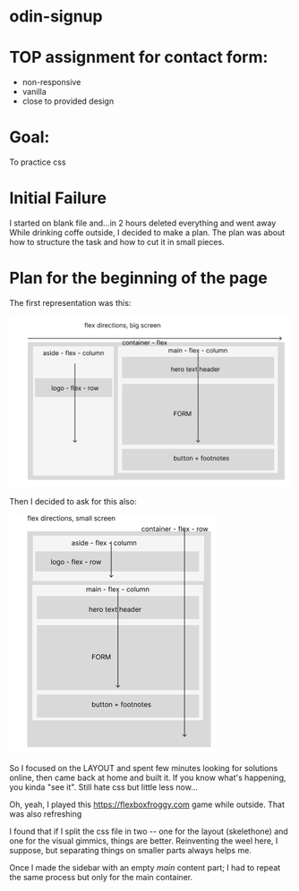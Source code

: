 # odin-signup

# TOP assignment for contact form:
* non-responsive
* vanilla
* close to provided design

# Goal:
To practice css

# Initial Failure
I started on blank file and...in 2 hours deleted everything and went away
While drinking coffe outside, I decided to make a plan. The plan was about how to structure
the task and how to cut it in small pieces. 

# Plan for the beginning of the page
The first representation was this: 

![draft 1 - full screen](readme/Frame1.png)

Then I decided to ask for this also: 

![draft 2 - mobile screens](readme/Frame2.png)

So I focused on the LAYOUT and spent few minutes looking for solutions online, then came back at home and built it. If you know what's happening, you kinda "see it". Still hate css but little less now...

Oh, yeah, I played this https://flexboxfroggy.com game while outside. That was also refreshing

I found that if I split the css file in two -- one for the layout (skelethone) and one for the visual gimmics, things are better. Reinventing the weel here, I suppose, but separating things on smaller parts always helps me.

Once I made the sidebar with an empty *main* content part; I had to repeat the same process but only for the main container.
